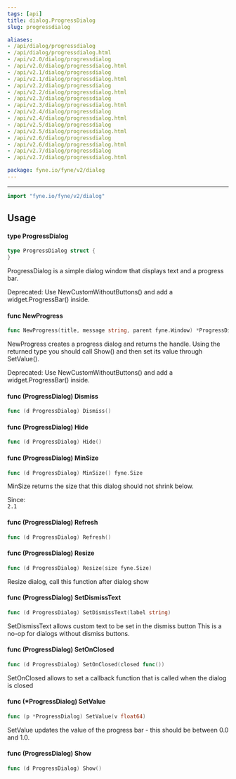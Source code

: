 ```yaml
---
tags: [api]
title: dialog.ProgressDialog
slug: progressdialog

aliases:
- /api/dialog/progressdialog
- /api/dialog/progressdialog.html
- /api/v2.0/dialog/progressdialog
- /api/v2.0/dialog/progressdialog.html
- /api/v2.1/dialog/progressdialog
- /api/v2.1/dialog/progressdialog.html
- /api/v2.2/dialog/progressdialog
- /api/v2.2/dialog/progressdialog.html
- /api/v2.3/dialog/progressdialog
- /api/v2.3/dialog/progressdialog.html
- /api/v2.4/dialog/progressdialog
- /api/v2.4/dialog/progressdialog.html
- /api/v2.5/dialog/progressdialog
- /api/v2.5/dialog/progressdialog.html
- /api/v2.6/dialog/progressdialog
- /api/v2.6/dialog/progressdialog.html
- /api/v2.7/dialog/progressdialog
- /api/v2.7/dialog/progressdialog.html

package: fyne.io/fyne/v2/dialog
---
```



---
```go
import "fyne.io/fyne/v2/dialog"
```

## Usage

#### type ProgressDialog

```go
type ProgressDialog struct {
}
```

ProgressDialog is a simple dialog window that displays text and a progress bar.


<div class="deprecated">
Deprecated: Use NewCustomWithoutButtons() and add a widget.ProgressBar() inside.</div>

#### func  NewProgress

```go
func NewProgress(title, message string, parent fyne.Window) *ProgressDialog
```
NewProgress creates a progress dialog and returns the handle. Using the returned type you should call Show() and then set its value through SetValue().


<div class="deprecated">
Deprecated: Use NewCustomWithoutButtons() and add a widget.ProgressBar() inside.</div>

#### func (ProgressDialog) Dismiss

```go
func (d ProgressDialog) Dismiss()
```

#### func (ProgressDialog) Hide

```go
func (d ProgressDialog) Hide()
```

#### func (ProgressDialog) MinSize

```go
func (d ProgressDialog) MinSize() fyne.Size
```
MinSize returns the size that this dialog should not shrink below.


<div class="since">Since: <code>
2.1</code></div>

#### func (ProgressDialog) Refresh

```go
func (d ProgressDialog) Refresh()
```

#### func (ProgressDialog) Resize

```go
func (d ProgressDialog) Resize(size fyne.Size)
```
Resize dialog, call this function after dialog show

#### func (ProgressDialog) SetDismissText

```go
func (d ProgressDialog) SetDismissText(label string)
```
SetDismissText allows custom text to be set in the dismiss button This is a no-op for dialogs without dismiss buttons.

#### func (ProgressDialog) SetOnClosed

```go
func (d ProgressDialog) SetOnClosed(closed func())
```
SetOnClosed allows to set a callback function that is called when the dialog is closed

#### func (*ProgressDialog) SetValue

```go
func (p *ProgressDialog) SetValue(v float64)
```
SetValue updates the value of the progress bar - this should be between 0.0 and 1.0.

#### func (ProgressDialog) Show

```go
func (d ProgressDialog) Show()
```

